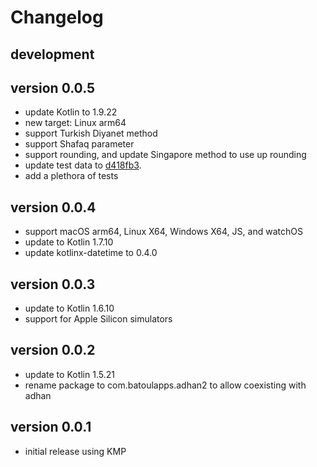 # Changelog

## development

## version 0.0.5
- update Kotlin to 1.9.22
- new target: Linux arm64
- support Turkish Diyanet method
- support Shafaq parameter
- support rounding, and update Singapore method to use up rounding
- update test data to [d418fb3](https://github.com/batoulapps/adhan-testdata/commit/d418fb37b3d011af5594e344c06c0e5616db2a5c).
- add a plethora of tests

## version 0.0.4
- support macOS arm64, Linux X64, Windows X64, JS, and watchOS 
- update to Kotlin 1.7.10
- update kotlinx-datetime to 0.4.0

## version 0.0.3
- update to Kotlin 1.6.10
- support for Apple Silicon simulators

## version 0.0.2
- update to Kotlin 1.5.21
- rename package to com.batoulapps.adhan2 to allow coexisting with adhan

## version 0.0.1
- initial release using KMP
